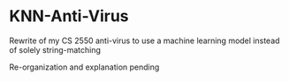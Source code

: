 # KNN-Anti-Virus
Rewrite of my CS 2550 anti-virus to use a machine learning model instead of solely string-matching

Re-organization and explanation pending
